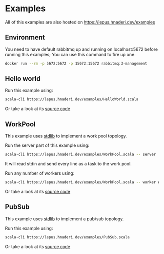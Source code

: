 # Examples

All of this examples are also hosted on https://lepus.hnaderi.dev/examples

## Environment
You need to have default rabbitmq up and running on localhost:5672 before running this examples;
You can use this command to fire up one:

``` sh
docker run --rm -p 5672:5672 -p 15672:15672 rabbitmq:3-management
```

## Hello world

Run this example using:
``` sh
scala-cli https://lepus.hnaderi.dev/examples/HelloWorld.scala
```

Or take a look at its [source code](HelloWorld.scala)

## WorkPool

This example uses [stdlib](/standard-library.md) to implement a work pool topology.

Run the server part of this example using:
``` sh
scala-cli https://lepus.hnaderi.dev/examples/WorkPool.scala -- server
```
It will read stdin and send every line as a task to the work pool.

Run any number of workers using:
``` sh
scala-cli https://lepus.hnaderi.dev/examples/WorkPool.scala -- worker worker1
```

Or take a look at its [source code](WorkPool.scala)

## PubSub

This example uses [stdlib](/standard-library.md) to implement a pub/sub topology.

Run this example using:
``` sh
scala-cli https://lepus.hnaderi.dev/examples/PubSub.scala
```

Or take a look at its [source code](PubSub.scala)

